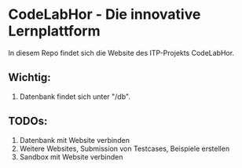 # CodeLabHor - Die innovative Lernplattform

In diesem Repo findet sich die Website des ITP-Projekts CodeLabHor.

## Wichtig:

1. Datenbank findet sich unter "/db".

## TODOs:

1. Datenbank mit Website verbinden
2. Weitere Websites, Submission von Testcases, Beispiele erstellen
3. Sandbox mit Website verbinden